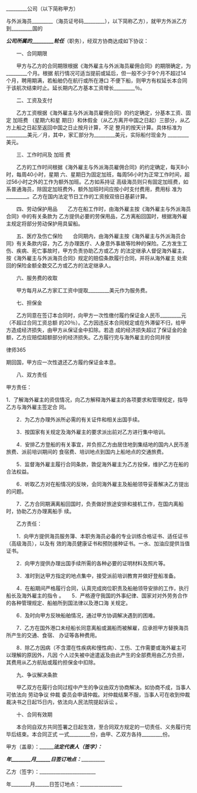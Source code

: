 
 


_________公司（以下简称甲方）


与外派海员_________（海员证号码_________），以下简称乙方），就甲方外派乙方到_________国的

_________公司所属的_________轮任_________（职务），经双方协商达成如下协议：


　　一、合同期限


　　甲方与乙方的合同期限根据《海外雇主与外派海员雇佣合同》的期限确定，为_________个月。根据
航行情况可适当提前或延后，但一般不少于9个月不超过14个月，聘用期满，若船舶仍在航行或所在港口
不便下船，则甲方有权延长本合同于该航次结束时止。延长期内乙方基本工资增长_________％。


　　二、工资及支付


　　乙方工资根据《海外雇主与外派海员雇佣合同》的约定确定，分基本工资、固定
加班费
（星期六和星
期日）和休假金（从乙方离开中国之日起）三部分，从乙方上船之日起至返回中国之日止按月计算，不足
整月的按天计算。具体标准为_________美元／月，其中，家汇部分为_________美元，实际船付现金为
_________美元。


　　三、工作时间及
加班
费


　　乙方的工作时间根据《海外雇主与外派海员雇佣合同》的约定确定，每天8小时，每周40小时，星期
六、星期日为固定加班，每周56小时为正常工作时间，超过56小时之外的工作为额外加班。乙方如系持证
高级海员则只有固定加班费，如系普通海员，除固定加班费外，额外加班时间应按小时支付费用，费用标
准为_________。乙方在国内法定节日工作的工资按双倍日基薪计算。


　　四、劳动保护用品　　乙方在船工作时，由海外雇主按《海外雇主与外派海员合同》中的有关条款为
乙方提供必要的劳保用品，乙方离船回国时，根据海外雇主规定将部分劳动保护用具留船。


　　五、医疗及伤亡保险　　合同期内，由海外雇主按《海外雇主与外派海员合同》有关条款内容，为乙
方办理医疗、人身意外事故等险种的保险。乙方发生工伤、疾病、死亡事故时，甲方负责协助乙方或乙方
的法定继承人督促海外雇主，按《海外雇主与外派海员合同》规定的赔偿条款履行合同，并将从海外雇主
处索回的保险金额全数交乙方或乙方的法定继承人。


　　六、服务费的收取


　　甲方每月从乙方家汇工资中提取_________美元作为服务费。


　　七、担保金


　　乙方同意在签订本合同时，向甲方一次性缴付履约保证金人民币_________元（不超过合同工资总额
的20％）。乙方因违反本合同规定或在外滞留不归，给甲方造成经济损失，由甲方从保证金中扣除。若造
成的经济损失超过了保证金的金额，乙方应赔偿超额部分的经济损失。乙方履行完与海外雇主的合同并按




 
律师365






期回国，甲方应一次性退还乙方履约保证金本息。




　　八、双方责任　　


甲方责任：　　


1．了解海外雇主的资信情况，向乙方解释海外雇主的各项要求和管理规定，指导乙方与海外雇主签定合
同。


　　2．为乙方办理外派所必需的有关证件和相关出国手续。


　　3．按国家有关规定及海外雇主的要求派出前对乙方进行集中培训。


　　4．安排乙方登船的有关事宜，并负担乙方由居住地到集结地的国内人民币差旅费、派前培训期间的
食宿费、培训地点到国内上船地点的交通旅费。


　　5．监督海外雇主履行合同条款，敦促海外雇主为乙方投保，维护乙方在船的合法权益。


　　6．听取乙方对在船情况的反映，会同海外雇主及船舶领导妥善解决乙方提出的问题。


　　7．乙方合同期满离船回国时，负责做好旅途安排和接机工作，在国内离船时，协助乙方办理离船手
续。


　　乙方责任：


　　1．向甲方提供海员服务簿、本职务海员必备的专业训练合格证书、适任证书（高级海员），以及有
效的海员健康证书和预防接种证书。一水、加油应提供当值证书。


　　2．向甲方提供办理出国手续所需的各种必要的证明材料及照片等。


　　3．准时到达甲方指定的地点集中，接受派前培训教育并做好登船准备。


　　4．在船期间严格履行合同，认真完成岗位职责及船舶领导安排的工作，执行船长及海外雇主的指令
。　　5．严格遵守我国的外事纪律、国家对对外劳务合作的各种管理规定、船舶所到国法律以及港口海
关规定。


　　6．及时向甲方反映船舶情况，通过甲方协调解决遇到的困难。


　　7．乙方在国外港口未经船长同意离船或漏船而被解雇，应承担甲方替换海员所产生的交通、食宿、
办证等各种费用。


　　8．除乙方因病（不含潜在性疾病和慢性病）、工伤、工作需要或海外雇主可以理解的原因外，凡因
个人过失被中途遣返及由此产生的全部费用由乙方负担，其费用从乙方航贴或履约担保金中扣除。


　　九、争议解决条款


　　甲乙双方在履行合同过程中产生的争议由双方协商解决。如协商不成，当事人可依法向
劳动争议
仲裁
委员会申请仲裁。对仲裁结果不服，当事人可在收到仲裁裁决书之日起15日内，依法向人民法院提起诉讼
。


　　十、合同有效期


　　本合同自双方共同签署之日起生效，至合同双方规定的一切责任、义务履行完毕后结束。本合同正式
一式_________份，由甲、乙双方各持_________份。


 


甲方（盖章）：_______________法定代表人（签字）：_________



_________年________月______日签订地点：___________________



乙方（签字）：________________________



年________月______日签订地点：__________________
 


 

 
 
 
 
 
  


  
 

  


  


  
 
 
 
 

